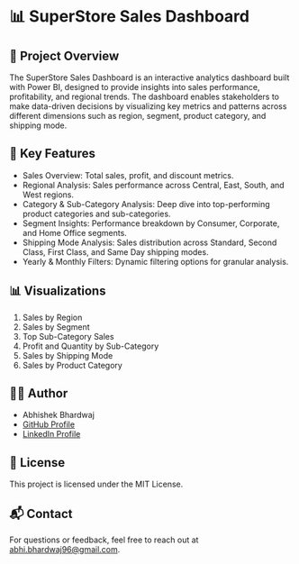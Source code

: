 # 📊 SuperStore Sales Dashboard

## 🚀 Project Overview
The SuperStore Sales Dashboard is an interactive analytics dashboard built with Power BI, designed to provide insights into sales performance, profitability, and regional trends. The dashboard enables stakeholders to make data-driven decisions by visualizing key metrics and patterns across different dimensions such as region, segment, product category, and shipping mode.

## 📝 Key Features
- Sales Overview: Total sales, profit, and discount metrics.
- Regional Analysis: Sales performance across Central, East, South, and West regions.
- Category & Sub-Category Analysis: Deep dive into top-performing product categories and sub-categories.
- Segment Insights: Performance breakdown by Consumer, Corporate, and Home Office segments.
- Shipping Mode Analysis: Sales distribution across Standard, Second Class, First Class, and Same Day shipping modes.
- Yearly & Monthly Filters: Dynamic filtering options for granular analysis.

## 📊 Visualizations
1. Sales by Region
2. Sales by Segment
3. Top Sub-Category Sales
4. Profit and Quantity by Sub-Category
5. Sales by Shipping Mode
6. Sales by Product Category

## 🧑‍💻 Author
- Abhishek Bhardwaj
- [GitHub Profile](https://github.com/abhishekbhardwaj-analyst)
- [LinkedIn Profile](https://linkedin.com/in/ds-abhishek)  

## 📄 License
This project is licensed under the MIT License.

## 📬 Contact
For questions or feedback, feel free to reach out at abhi.bhardwaj96@gmail.com.
